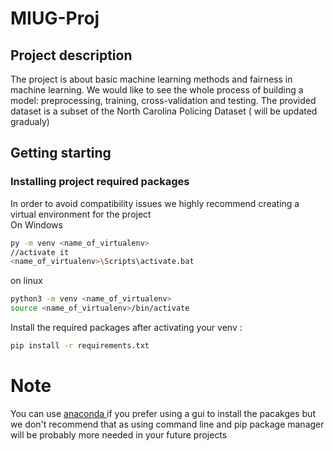 # MIUG-Proj
## Project description  
The project is about basic machine learning methods and fairness in machine learning. We
would like to see the whole process of building a model: preprocessing, training, cross-validation and
testing. The provided dataset is a subset of the North Carolina Policing Dataset ( will be updated gradualy)
## Getting starting 
### Installing project required packages 
In order to avoid compatibility issues we highly recommend creating a virtual environment for the project <br /> 
On Windows
```bash
py -m venv <name_of_virtualenv>
//activate it 
<name_of_virtualenv>\Scripts\activate.bat

```
on linux
```bash
python3 -m venv <name_of_virtualenv>
source <name_of_virtualenv>/bin/activate

``` 
Install the required packages after activating your venv :
```bash
pip install -r requirements.txt
``` 
# Note
You can use [anaconda ](https://www.anaconda.com/) if you prefer using a gui to install the pacakges but we don't recommend that as using command line and pip package manager will be probably more needed in your future projects



